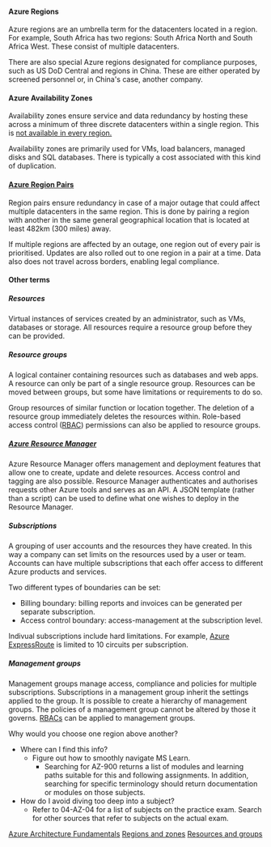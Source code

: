 #### Azure Regions
Azure regions are an umbrella term for the datacenters located in a region. For example, South Africa has two regions: South Africa North and South Africa West. These consist of multiple datacenters.

There are also special Azure regions designated for compliance purposes, such as US DoD Central and regions in China. These are either operated by screened personnel or, in China's case, another company.

#### Azure Availability Zones
Availability zones ensure service and data redundancy  by hosting these across a minimum of three discrete datacenters within a single region. This is [not available in every region.](https://learn.microsoft.com/en-us/azure/reliability/availability-zones-service-support?azure-portal=true)

Availability zones are primarily used for VMs, load balancers, managed disks and SQL databases. There is typically a cost associated with this kind of duplication.

#### [Azure Region Pairs](https://learn.microsoft.com/en-us/azure/reliability/cross-region-replication-azure)
Region pairs ensure redundancy in case of a major outage that could affect multiple datacenters in the same region. This is done by pairing a region with another in the same general geographical location that is located at least 482km (300 miles) away.

If multiple regions are affected by an outage, one region out of every pair is prioritised. Updates are also rolled out to one region in a pair at a time. Data also does not travel across borders, enabling legal compliance.

#### Other terms
##### Resources
Virtual instances of services created by an administrator, such as VMs, databases or storage. All resources require a resource group before they can be provided.

##### Resource groups
A logical container containing resources such as databases and web apps. A resource can only be part of a single resource group. Resources can be moved between groups, but some have limitations or requirements to do so.

Group resources of similar function or location together. The deletion of a resource group immediately deletes the resources within. Role-based access control ([RBAC](https://auth0.com/docs/manage-users/access-control/rbac)) permissions can also be applied to resource groups.

##### [Azure Resource Manager](https://learn.microsoft.com/en-us/azure/azure-resource-manager/management/overview)
Azure Resource Manager offers management and deployment features that allow one to create, update and delete resources. Access control and tagging are also possible. Resource Manager authenticates and authorises requests other Azure tools and serves as an API. A JSON template (rather  than a script) can be used to define what one wishes to deploy in the Resource Manager.

##### Subscriptions
A grouping of user accounts and the resources they have created. In this way a company can set limits on the resources used by a user or team. Accounts can have multiple subscriptions that each offer access to different Azure products and services.

Two different types of boundaries can be set:
* Billing boundary: billing reports and invoices can be generated per separate subscription.
* Access control boundary: access-management at the subscription level.

Indivual subscriptions include hard limitations. For example, [Azure ExpressRoute](https://learn.microsoft.com/nl-nl/azure/expressroute/expressroute-introduction) is limited to 10 circuits per subscription.

##### Management groups
Management groups manage access, compliance and policies for multiple subscriptions. Subscriptions in a management group inherit the settings applied to the group. It is possible to create a hierarchy of management groups. The policies of a management group cannot be altered by those it governs. [RBACs](https://auth0.com/docs/manage-users/access-control/rbac) can be applied to management groups.





Why would you choose one region above another?

* Where can I find this info?
	* Figure out how to smoothly navigate MS Learn.
		* Searching for AZ-900 returns a list of modules and learning paths suitable for this and following assignments. In addition, searching for specific terminology should return documentation or modules on those subjects.
* How do I avoid diving too deep into a subject?
	* Refer to 04-AZ-04 for a list of subjects on the practice exam. Search for other sources that refer to subjects on the actual exam.

[Azure Architecture Fundamentals](https://learn.microsoft.com/en-us/training/modules/azure-architecture-fundamentals/)
[Regions and zones](https://learn.microsoft.com/en-us/training/modules/azure-architecture-fundamentals/regions-availability-zones)
[Resources and groups](https://learn.microsoft.com/en-us/training/modules/azure-architecture-fundamentals/resources-resource-manager)